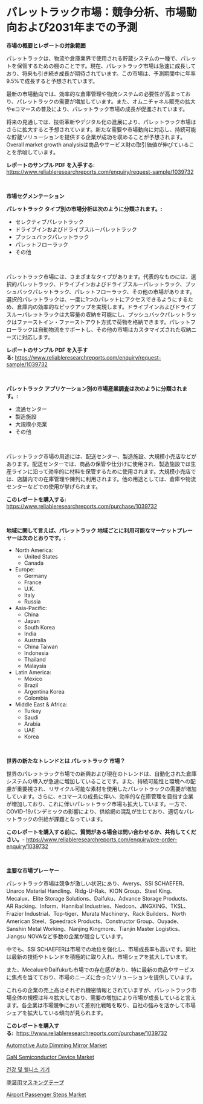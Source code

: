 <p><h1>パレットラック市場：競争分析、市場動向および2031年までの予測</h1></p><p><strong>市場の概要とレポートの対象範囲</strong></p>
<p><p>パレットラックは、物流や倉庫業界で使用される貯蔵システムの一種で、パレットを保管するための棚のことです。現在、パレットラック市場は急速に成長しており、将来も引き続き成長が期待されています。この市場は、予測期間中に年率9.5%で成長すると予想されています。</p><p>最新の市場動向では、効率的な倉庫管理や物流システムの必要性が高まっており、パレットラックの需要が増加しています。また、オムニチャネル販売の拡大やeコマースの普及により、パレットラック市場の成長が促進されています。</p><p>将来の見通しでは、技術革新やデジタル化の進展により、パレットラック市場はさらに拡大すると予想されています。新たな需要や市場動向に対応し、持続可能な貯蔵ソリューションを提供する企業が成功を収めることが予想されます。Overall market growth analysisは商品やサービス財の取引価値が伸びていることを示唆しています。</p></p>
<p><strong>レポートのサンプル PDF を入手する:</strong> <a href="https://www.reliableresearchreports.com/enquiry/request-sample/1039732">https://www.reliableresearchreports.com/enquiry/request-sample/1039732</a></p>
<p>&nbsp;</p>
<p><strong>市場セグメンテーション</strong></p>
<p><strong>パレットラック タイプ別の市場分析は次のように分類されます。:</strong></p>
<p><ul><li>セレクティブパレットラック</li><li>ドライブインおよびドライブスルーパレットラック</li><li>プッシュバックパレットラック</li><li>パレットフローラック</li><li>その他</li></ul></p>
<p>&nbsp;</p>
<p><p>パレットラック市場には、さまざまなタイプがあります。代表的なものには、選択的パレットラック、ドライブインおよびドライブスルーパレットラック、プッシュバックパレットラック、パレットフローラック、その他の市場があります。選択的パレットラックは、一度に1つのパレットにアクセスできるようにするため、倉庫内の効率的なピックアップを実現します。ドライブインおよびドライブスルーパレットラックは大容量の収納を可能にし、プッシュバックパレットラックはファーストイン・ファーストアウト方式で荷物を格納できます。パレットフローラックは自動物流をサポートし、その他の市場はカスタマイズされた収納ニーズに対応します。</p></p>
<p><strong>レポートのサンプル PDF を入手する:</strong>&nbsp;<a href="https://www.reliableresearchreports.com/enquiry/request-sample/1039732">https://www.reliableresearchreports.com/enquiry/request-sample/1039732</a></p>
<p>&nbsp;</p>
<p><strong> パレットラック アプリケーション別の市場産業調査は次のように分類されます。:</strong></p>
<p><ul><li>流通センター</li><li>製造施設</li><li>大規模小売業</li><li>その他</li></ul></p>
<p>&nbsp;</p>
<p><p>パレットラック市場の用途には、配送センター、製造施設、大規模小売店などがあります。配送センターでは、商品の保管や仕分けに使用され、製造施設では生産ラインに沿って効率的に材料を保管するために使用されます。大規模小売店では、店舗内での在庫管理や陳列に利用されます。他の用途としては、倉庫や物流センターなどでの使用が挙げられます。</p></p>
<p><strong>このレポートを購入する:</strong>&nbsp; <a href="https://www.reliableresearchreports.com/purchase/1039732">https://www.reliableresearchreports.com/purchase/1039732</a></p>
<p>&nbsp;</p>
<p><strong>地域に関して言えば、パレットラック 地域ごとに利用可能なマーケットプレーヤーは次のとおりです。:</strong></p>
<p><ul>
    <li>
        North America:
        <ul>
            <li>United States</li>
            <li>Canada</li>
        </ul>
    </li>
    <li>
        Europe:
        <ul>
            <li>Germany</li>
            <li>France</li>
            <li>U.K.</li>
            <li>Italy</li>
            <li>Russia</li>
        </ul>
    </li>
    <li>
        Asia-Pacific:
        <ul>
            <li>China</li>
            <li>Japan</li>
            <li>South Korea</li>
            <li>India</li>
            <li>Australia</li>
            <li>China Taiwan</li>
            <li>Indonesia</li>
            <li>Thailand</li>
            <li>Malaysia</li>
        </ul>
    </li>
    <li>
        Latin America:
        <ul>
            <li>Mexico</li>
            <li>Brazil</li>
            <li>Argentina Korea</li>
            <li>Colombia</li>
        </ul>
    </li>
    <li>
        Middle East & Africa:
        <ul>
            <li>Turkey</li>
            <li>Saudi</li>
            <li>Arabia</li>
            <li>UAE</li>
            <li>Korea</li>
        </ul>
    </li>
    </ul></p>
<p>&nbsp;</p>
<p><strong>世界の新たなトレンドとは パレットラック 市場？</strong></p>
<p><p>世界のパレットラック市場での新興および現在のトレンドは、自動化された倉庫システムの導入が急速に増加していることです。また、持続可能性と環境への配慮が重要視され、リサイクル可能な素材を使用したパレットラックの需要が増加しています。さらに、eコマースの成長に伴い、効率的な在庫管理を目指す企業が増加しており、これに伴いパレットラック市場も拡大しています。一方で、COVID-19パンデミックの影響により、供給網の混乱が生じており、適切なパレットラックの供給が課題となっています。</p></p>
<p><strong>このレポートを購入する前に、質問がある場合は問い合わせるか、共有してください。</strong>- <a href="https://www.reliableresearchreports.com/enquiry/pre-order-enquiry/1039732">https://www.reliableresearchreports.com/enquiry/pre-order-enquiry/1039732</a></p>
<p>&nbsp;</p>
<p><strong>主要な市場プレーヤー</strong></p>
<p><p>パレットラック市場は競争が激しい状況にあり、Averys、SSI SCHAEFER、Unarco Material Handling、Ridg-U-Rak、KION Group、Steel King、Mecalux、Elite Storage Solutions、Daifuku、Advance Storage Products、AR Racking、Inform、Hannibal Industries、Nedcon、JINGXING、TKSL、Frazier Industrial、Top-tiger、Murata Machinery、Rack Builders、North American Steel、Speedrack Products、Constructor Group、Ouyade、Sanshin Metal Working、Nanjing Kingmore、Tianjin Master Logistics、Jiangsu NOVAなど多数の企業が競合しています。</p><p>中でも、SSI SCHAEFERは市場での地位を強化し、市場成長率も高いです。同社は最新の技術やトレンドを積極的に取り入れ、市場シェアを拡大しています。</p><p>また、MecaluxやDaifukuも市場での存在感があり、特に最新の商品やサービスに焦点を当てており、市場のニーズに合ったソリューションを提供しています。</p><p>これらの企業の売上高はそれぞれ機密情報とされていますが、パレットラック市場全体の規模は年々拡大しており、需要の増加により市場が成長していると言えます。各企業は市場競争において差別化戦略を取り、自社の強みを活かして市場シェアを拡大している傾向が見られます。</p></p>
<p><strong>このレポートを購入する:</strong>&nbsp;&nbsp;<a href="https://www.reliableresearchreports.com/purchase/1039732">https://www.reliableresearchreports.com/purchase/1039732</a></p>
<p><p><a href="https://issuu.com/reportprime-2/docs/automotive-auto-dimming-mirror-market-size-2030.pp">Automotive Auto Dimming Mirror Market</a></p><p><a href="https://github.com/pgtimber/Market-Research-Report-List-2/blob/main/gan-semiconductor-device-market.md">GaN Semiconductor Device Market</a></p><p><a href="https://github.com/KellyLyncyh543964/Market-Research-Report-List-1/blob/main/963006514352.md">건강 및 웰니스 기기</a></p><p><a href="https://github.com/schmahlson/Market-Research-Report-List-1/blob/main/609856815654.md">塗装用マスキングテープ</a></p><p><a href="https://issuu.com/reportprime-2/docs/airport-passenger-steps-market-size-2030.pptx">Airport Passenger Steps Market</a></p></p>